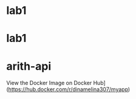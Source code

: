 # lab1
# lab1
# arith-api
View the Docker Image on Docker Hub](https://hub.docker.com/r/dinamelina307/myapp)
